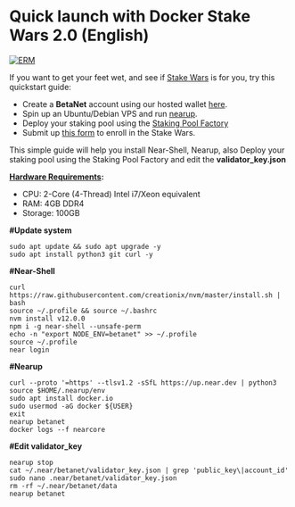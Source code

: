 # Quick launch with Docker Stake Wars 2.0 \(English\)

[![ERM](https://miro.medium.com/fit/c/96/96/1*ncl_cgTAdxoj4eZTrTm1gA.jpeg)](https://medium.com/@narniec2020?source=post_page-----ddaf9940c3c1----------------------)

If you want to get your feet wet, and see if [Stake Wars](https://near.org/stakewars/) is for you, try this quickstart guide:

* Create a **BetaNet** account using our hosted wallet [here](https://wallet.betanet.near.org/).
* Spin up an Ubuntu/Debian VPS and run [nearup](https://github.com/near/nearup).
* Deploy your staking pool using the [Staking Pool Factory](https://near-examples.github.io/staking-pool-factory/)
* Submit up [this form](https://nearprotocol1001.typeform.com/to/TvvOMf) to enroll in the Stake Wars.

This simple guide will help you install Near-Shell, Nearup, also Deploy your staking pool using the Staking Pool Factory and edit the **validator\_key.json**

[**Hardware Requirements**](https://docs.near.org/docs/roles/validator/hardware)**:**

* CPU: 2-Core \(4-Thread\) Intel i7/Xeon equivalent
* RAM: 4GB DDR4
* Storage: 100GB

**\#Update system**

```text
sudo apt update && sudo apt upgrade -y
sudo apt install python3 git curl -y
```

**\#Near-Shell**

```text
curl https://raw.githubusercontent.com/creationix/nvm/master/install.sh | bash
source ~/.profile && source ~/.bashrc
nvm install v12.0.0
npm i -g near-shell --unsafe-perm
echo -n "export NODE_ENV=betanet" >> ~/.profile
source ~/.profile
near login
```

**\#Nearup**

```text
curl --proto '=https' --tlsv1.2 -sSfL https://up.near.dev | python3
source $HOME/.nearup/env
sudo apt install docker.io
sudo usermod -aG docker ${USER}
exit
nearup betanet
docker logs --f nearcore
```

**\#Edit validator\_key**

```text
nearup stop
cat ~/.near/betanet/validator_key.json | grep 'public_key\|account_id'
sudo nano .near/betanet/validator_key.json
rm -rf ~/.near/betanet/data
nearup betanet
```

